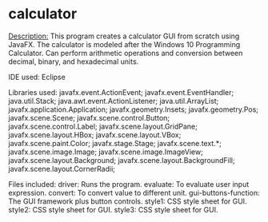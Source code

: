 # calculator
<Description:> 
  This program creates a calculator GUI from scratch using JavaFX. The calculator is modeled after the Windows 10 Programming Calculator.   Can perform arithmetic operations and conversion between decimal, binary, and hexadecimal units.

IDE used: Eclipse

Libraries used:
  javafx.event.ActionEvent;
  javafx.event.EventHandler;
  java.util.Stack;
  java.awt.event.ActionListener;
  java.util.ArrayList;
  javafx.application.Application;
  javafx.geometry.Insets;
  javafx.geometry.Pos;
  javafx.scene.Scene;
  javafx.scene.control.Button;
  javafx.scene.control.Label;
  javafx.scene.layout.GridPane;
  javafx.scene.layout.HBox;
  javafx.scene.layout.VBox;
  javafx.scene.paint.Color;
  javafx.stage.Stage;
  javafx.scene.text.*;
  javafx.scene.image.Image;
  javafx.scene.image.ImageView;
  javafx.scene.layout.Background;
  javafx.scene.layout.BackgroundFill;
  javafx.scene.layout.CornerRadii;

Files included:
  driver: Runs the program.
  evaluate: To evaluate user input expression.
  convert: To convert value to different unit.
  gui-buttons-function: The GUI framework plus button controls.
  style1: CSS style sheet for GUI.
  style2: CSS style sheet for GUI.
  style3: CSS style sheet for GUI.
